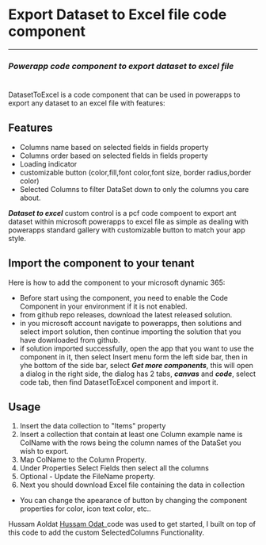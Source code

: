 # Export Dataset to Excel file code component
---
### _Powerapp code component to export dataset to excel file_
#
#
#


DatasetToExcel is a code component that can be used in powerapps to export any dataset to an excel file with features:

## Features

- Columns name based on selected fields in fields property
- Columns order based on selected fields in fields property
- Loading indicator
- customizable button (color,fill,font color,font size, border radius,border color)
- Selected Columns to filter DataSet down to only the columns you care about. 


**_Dataset to excel_** custom control is a pcf code compoent to export ant dataset within microsoft powerapps to excel file as simple as dealing with powerapps standard gallery
with customizable button to match your app style.

## Import the component to your tenant

Here is how to add the component to your microsoft dynamic 365:
- Before start using the component, you need to enable the Code Component in your environment if it is not enabled.
- from github repo releases, download the latest released solution.
- in you microsoft account navigate to powerapps, then solutions and select import solution, then continue importing the solution that you have downloaded from github.
- if solution imported successfully, open the app that you want to use the component in it, then select Insert menu form the left side bar, then in yhe bottom of the side bar, select **_Get more components_**, this will open a dialog in the right side, the dialog has 2 tabs, **_canvas_** and **_code_**, select code tab, then find DatasetToExcel component and import it.


## Usage

1. Insert the data collection to "Items" property
2. Insert a collection that contain at least one Column example name is ColName with the rows being the column names of the DataSet you wish to export.
3. Map ColName to the Column Property.
4. Under Properties Select Fields then select all the columns
5. Optional - Update the FileName property.
6. Next you should download Excel file containing the data in collection

- You can change the apearance of button by changing the component properties for color, icon text color, etc..

Hussam Aoldat [Hussam Odat](https://www.linkedin.com/in/hussam-odat-5075aa73)_code was used to get started, I built on top of this code to add the custom SelectedColumns Functionality.
